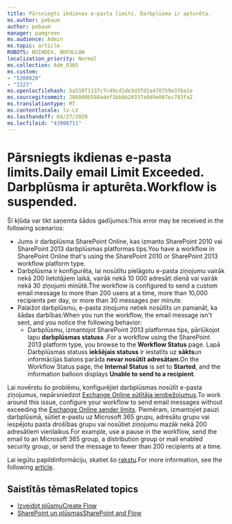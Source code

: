 ```yaml
---
title: Pārsniegts ikdienas e-pasta limits. Darbplūsma ir apturēta.
ms.author: pebaum
author: pebaum
manager: pamgreen
ms.audience: Admin
ms.topic: article
ROBOTS: NOINDEX, NOFOLLOW
localization_priority: Normal
ms.collection: Adm_O365
ms.custom:
- "5200020"
- "1227"
ms.openlocfilehash: 5a510f1137c7c49cd1de3d3fd2a470759e37ba1e
ms.sourcegitcommit: 286000b588adef1bbbb28337a9d9e087ec783fa2
ms.translationtype: MT
ms.contentlocale: lv-LV
ms.lasthandoff: 04/27/2020
ms.locfileid: "43908711"
---
```

# <a name="daily-email-limit-exceeded-workflow-is-suspended"></a><span data-ttu-id="bdac5-103">Pārsniegts ikdienas e-pasta limits.</span><span class="sxs-lookup"><span data-stu-id="bdac5-103">Daily email Limit Exceeded.</span></span> <span data-ttu-id="bdac5-104">Darbplūsma ir apturēta.</span><span class="sxs-lookup"><span data-stu-id="bdac5-104">Workflow is suspended.</span></span>

<span data-ttu-id="bdac5-105">Šī kļūda var tikt saņemta šādos gadījumos:</span><span class="sxs-lookup"><span data-stu-id="bdac5-105">This error may be received in the following scenarios:</span></span>

- <span data-ttu-id="bdac5-106">Jums ir darbplūsma SharePoint Online, kas izmanto SharePoint 2010 vai SharePoint 2013 darbplūsmas platformas tips.</span><span class="sxs-lookup"><span data-stu-id="bdac5-106">You have a workflow in SharePoint Online that's using the SharePoint 2010 or SharePoint 2013 workflow platform type.</span></span>
- <span data-ttu-id="bdac5-107">Darbplūsma ir konfigurēta, lai nosūtītu pielāgotu e-pasta ziņojumu vairāk nekā 200 lietotājiem laikā, vairāk nekā 10 000 adresāti dienā vai vairāk nekā 30 ziņojumi minūtē.</span><span class="sxs-lookup"><span data-stu-id="bdac5-107">The workflow is configured to send a custom email message to more than 200 users at a time, more than 10,000 recipients per day, or more than 30 messages per minute.</span></span>
- <span data-ttu-id="bdac5-108">Palaižot darbplūsmu, e-pasta ziņojums netiek nosūtīts un pamanāt, ka šādas darbības:</span><span class="sxs-lookup"><span data-stu-id="bdac5-108">When you run the workflow, the email message isn't sent, and you notice the following behavior:</span></span>
    - <span data-ttu-id="bdac5-109">Darbplūsmu, izmantojot SharePoint 2013 platformas tips, pārlūkojot lapu **darbplūsmas statuss** .</span><span class="sxs-lookup"><span data-stu-id="bdac5-109">For a workflow using the SharePoint 2013 platform type, you browse to the **Workflow Status** page.</span></span> <span data-ttu-id="bdac5-110">Lapā Darbplūsmas statuss **iekšējais statuss** ir iestatīts uz **sākts**un informācijas balons parāda **nevar nosūtīt adresātam**.</span><span class="sxs-lookup"><span data-stu-id="bdac5-110">On the Workflow Status page, the **Internal Status** is set to **Started**, and the information balloon displays **Unable to send to a recipient**.</span></span>

<span data-ttu-id="bdac5-111">Lai novērstu šo problēmu, konfigurējiet darbplūsmas nosūtīt e-pasta ziņojumus, nepārsniedzot [Exchange Online sūtītāja ierobežojumus](https://docs.microsoft.com/office365/servicedescriptions/exchange-online-service-description/exchange-online-limits#recipientlimits).</span><span class="sxs-lookup"><span data-stu-id="bdac5-111">To work around this issue, configure your workflow to send email messages without exceeding the [Exchange Online sender limits](https://docs.microsoft.com/office365/servicedescriptions/exchange-online-service-description/exchange-online-limits#recipientlimits).</span></span> <span data-ttu-id="bdac5-112">Piemēram, izmantojiet pauzi darbplūsmā, sūtiet e-pastu uz Microsoft 365 grupu, adresātu grupu vai iespējotu pasta drošības grupu vai nosūtiet ziņojumu mazāk nekā 200 adresātiem vienlaikus.</span><span class="sxs-lookup"><span data-stu-id="bdac5-112">For example, use a pause in the workflow, send the email to an Microsoft 365 group, a distribution group or mail enabled security group, or send the message to fewer than 200 recipients at a time.</span></span>


<span data-ttu-id="bdac5-113">Lai iegūtu papildinformāciju, skatiet šo [rakstu](https://support.microsoft.com/help/3150442/daily-email-limit-has-exceeded-and-your-workflow-has-been-suspended-or).</span><span class="sxs-lookup"><span data-stu-id="bdac5-113">For more information, see the following [article](https://support.microsoft.com/help/3150442/daily-email-limit-has-exceeded-and-your-workflow-has-been-suspended-or).</span></span>

## <a name="related-topics"></a><span data-ttu-id="bdac5-114">Saistītās tēmas</span><span class="sxs-lookup"><span data-stu-id="bdac5-114">Related topics</span></span>
- [<span data-ttu-id="bdac5-115">Izveidot plūsmu</span><span class="sxs-lookup"><span data-stu-id="bdac5-115">Create Flow</span></span>](https://support.office.com/article/Create-a-flow-for-a-list-or-library-in-SharePoint-Online-or-OneDrive-for-Business-a9c3e03b-0654-46af-a254-20252e580d01) 
- [<span data-ttu-id="bdac5-116">SharePoint un plūsmas</span><span class="sxs-lookup"><span data-stu-id="bdac5-116">SharePoint and Flow</span></span>](https://flow.microsoft.com/blog/sharepoint-and-flow/) 